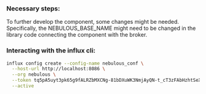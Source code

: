 ### Necessary steps:
To further develop the component, some changes might be needed. Specifically, the  NEBULOUS_BASE_NAME might need to be changed in the library code connecting the component with  the broker.


### Interacting with the influx cli:

```bash
influx config create --config-name nebulous_conf \
  --host-url http://localhost:8086 \
  --org nebulous \
  --token tq5pA5uyt3pk65g9fALRZbMXCNg-81bDXuWK3NmjAyQN-t_cT3zFAbHzhtSeX83mJ1PqwZmeXALfKfdvDlGhVQ== \
  --active

```
